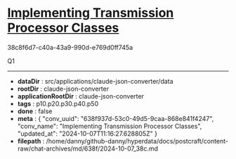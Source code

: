 # [Implementing Transmission Processor Classes](https://claude.ai/chat/638f937d-53c0-49d5-9caa-868e841f4247)

38c8f6d7-c40a-43a9-990d-e769d0ff745a

Q1

---

* **dataDir** : src/applications/claude-json-converter/data
* **rootDir** : claude-json-converter
* **applicationRootDir** : claude-json-converter
* **tags** : p10.p20.p30.p40.p50
* **done** : false
* **meta** : {
  "conv_uuid": "638f937d-53c0-49d5-9caa-868e841f4247",
  "conv_name": "Implementing Transmission Processor Classes",
  "updated_at": "2024-10-07T11:16:27.628805Z"
}
* **filepath** : /home/danny/github-danny/hyperdata/docs/postcraft/content-raw/chat-archives/md/638f/2024-10-07_38c.md